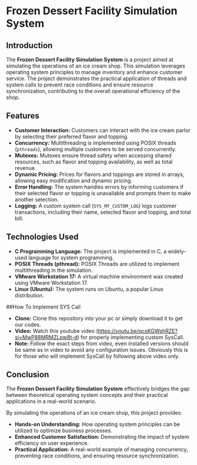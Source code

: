 # Frozen Dessert Facility Simulation System

## Introduction

The **Frozen Dessert Facility Simulation System** is a project aimed at simulating the operations of an ice cream shop. This simulation leverages operating system principles to manage inventory and enhance customer service. The project demonstrates the practical application of threads and system calls to prevent race conditions and ensure resource synchronization, contributing to the overall operational efficiency of the shop.

## Features

- **Customer Interaction:** Customers can interact with the ice cream parlor by selecting their preferred flavor and topping.
- **Concurrency:** Multithreading is implemented using POSIX threads (`pthreads`), allowing multiple customers to be served concurrently.
- **Mutexes:** Mutexes ensure thread safety when accessing shared resources, such as flavor and topping availability, as well as total revenue.
- **Dynamic Pricing:** Prices for flavors and toppings are stored in arrays, allowing easy modification and dynamic pricing.
- **Error Handling:** The system handles errors by informing customers if their selected flavor or topping is unavailable and prompts them to make another selection.
- **Logging:** A custom system call (`SYS_MY_CUSTOM_LOG`) logs customer transactions, including their name, selected flavor and topping, and total bill.

## Technologies Used

- **C Programming Language:** The project is implemented in C, a widely-used language for system programming.
- **POSIX Threads (pthread):** POSIX Threads are utilized to implement multithreading in the simulation.
- **VMware Workstation 17:** A virtual machine environment was created using VMware Workstation 17.
- **Linux (Ubuntu):** The system runs on Ubuntu, a popular Linux distribution.

##How To Implement SYS Call

- **Clone:** Clone this repository into your pc or simply download it to get our codes.
- **Video:** Watch this youtube video (https://youtu.be/qcsKGWshRZE?si=MwP88MRMZLpw8t-d) for properly implementing custom SysCall.
- **Note:** Follow the exact steps from video, even installed versions should be same as in video to avoid any configuration issues. Obviously this is for those who will implement SysCall by following above video only.

## Conclusion

The **Frozen Dessert Facility Simulation System** effectively bridges the gap between theoretical operating system concepts and their practical applications in a real-world scenario. 

By simulating the operations of an ice cream shop, this project provides:

- **Hands-on Understanding:** How operating system principles can be utilized to optimize business processes.
- **Enhanced Customer Satisfaction:** Demonstrating the impact of system efficiency on user experience.
- **Practical Application:** A real-world example of managing concurrency, preventing race conditions, and ensuring resource synchronization.

 
